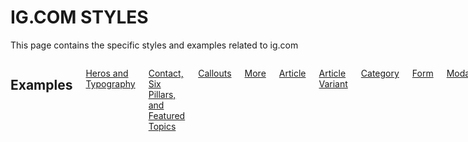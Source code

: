 IG.COM STYLES
================

This page contains the specific styles and examples related to ig.com

<div class="row">
  
  <div class="medium-12 columns">
  	<h2>Examples</h2>
  	<p><a href="sprint-1.html">Heros and Typography</a></p>
  	<p><a href="sprint-2.html">Contact, Six Pillars, and Featured Topics</a></p>
  	<p><a href="sprint-3.html">Callouts</a></p>
  	<p><a href="sprint-4.html">More</a></p>
  	<p><a href="sprint-4-article.html">Article</a></p>
  	<p><a href="sprint-4-article-variant.html">Article Variant</a></p>
  	<p><a href="sprint-4-category.html">Category</a></p>
  	<p><a href="sprint-4-form.html">Form</a></p>
  	<p><a href="sprint-4-modal.html">Modal</a></p>
  	<p><a href="sprint-5-accordion.html">Accordian</a></p>
  	<p><a href="sprint-5-rates.html">Rates</a></p>
  	<p><a href="sprint-5.html">Find an Advisor</a></p>
  	<p><a href="sprint-6-video.html">Video</a></p>
  	<p><a href="sprint-7-retirement.html">Retirement</a></p>
  </div>
</div>